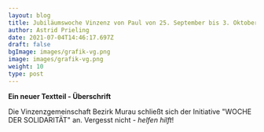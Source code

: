 ```yaml
---
layout: blog
title: Jubiläumswoche Vinzenz von Paul von 25. September bis 3. Oktober 2021
author: Astrid Prieling
date: 2021-07-04T14:46:17.697Z
draft: false
bgImage: images/grafik-vg.png
image: images/grafik-vg.png
weight: 10
type: post
---
```

**Ein neuer Textteil - Überschrift**

Die Vinzenzgemeinschaft Bezirk Murau schließt sich der Initiative "WOCHE DER SOLIDARITÄT" an. Vergesst nicht - *helfen hilft*!